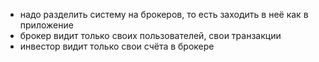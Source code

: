 - надо разделить систему на брокеров, то есть заходить в неё как в приложение
- брокер видит только своих пользователей, свои транзакции
- инвестор видит только свои счёта в брокере
